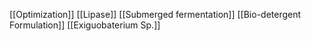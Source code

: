 [[Optimization]]
[[Lipase]]
[[Submerged fermentation]]
[[Bio-detergent Formulation]]
[[Exiguobaterium Sp.]]
